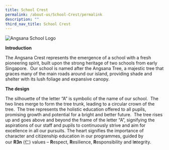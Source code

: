 ```yaml
---
title: School Crest
permalink: /about-us/School-Crest/permalink
description: ""
third_nav_title: School Crest
---
```


  
![Angsana School Logo](https://angsanapri.moe.edu.sg/qql/slot/u167/about_us/The_Angsana_Crest/Angsana-Crest.png "Angsana School Logo")

**Introduction**

The Angsana Crest represents the emergence of a school with a fresh pioneering spirit, built upon the strong heritage of two schools from early Singapore.  Our school is named after the Angsana Tree, a majestic tree that graces many of the main roads around our island, providing shade and shelter with its lush foliage and expansive canopy.

**The design**

The silhouette of the letter “A” is symbolic of the name of our school.  The two lines merge to form the tree trunk, leading to a circular crown of the tree.  The tree represents the holistic education offered to all pupils, promising growth and potential for a bright and better future.  The tree rises up and goes above and beyond the frame of the letter “A”, signifying the aspirations of our staff and pupils to continuously strive and aim for excellence in all our pursuits. The heart signifies the importance of character and citizenship education in our programmes, guided by our **R3n** (仁) values – **R**espect, **R**esilience, **R**esponsibility and I**n**tegrity.